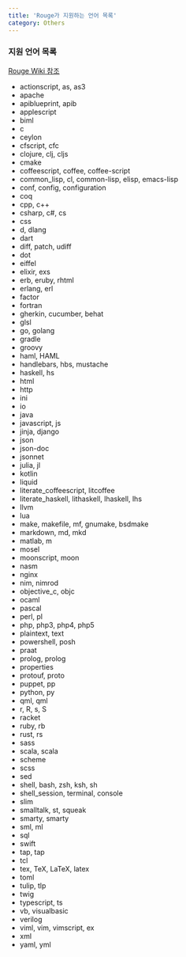 ```yaml
---
title: 'Rouge가 지원하는 언어 목록'
category: Others
---
```


### 지원 언어 목록

[Rouge Wiki 참조](https://github.com/rouge-ruby/rouge/wiki/List-of-supported-languages-and-lexers)

- actionscript, as, as3
- apache
- apiblueprint, apib
- applescript
- biml
- c
- ceylon
- cfscript, cfc
- clojure, clj, cljs
- cmake
- coffeescript, coffee, coffee-script
- common_lisp, cl, common-lisp, elisp, emacs-lisp
- conf, config, configuration
- coq
- cpp, c++
- csharp, c#, cs
- css
- d, dlang
- dart
- diff, patch, udiff
- dot
- eiffel
- elixir, exs
- erb, eruby, rhtml
- erlang, erl
- factor
- fortran
- gherkin, cucumber, behat
- glsl
- go, golang
- gradle
- groovy
- haml, HAML
- handlebars, hbs, mustache
- haskell, hs
- html
- http
- ini
- io
- java
- javascript, js
- jinja, django
- json
- json-doc
- jsonnet
- julia, jl
- kotlin
- liquid
- literate_coffeescript, litcoffee
- literate_haskell, lithaskell, lhaskell, lhs
- llvm
- lua
- make, makefile, mf, gnumake, bsdmake
- markdown, md, mkd
- matlab, m
- mosel
- moonscript, moon
- nasm
- nginx
- nim, nimrod
- objective_c, objc
- ocaml
- pascal
- perl, pl
- php, php3, php4, php5
- plaintext, text
- powershell, posh
- praat
- prolog, prolog
- properties
- protouf, proto
- puppet, pp
- python, py
- qml, qml
- r, R, s, S
- racket
- ruby, rb
- rust, rs
- sass
- scala, scala
- scheme
- scss
- sed
- shell, bash, zsh, ksh, sh
- shell_session, terminal, console
- slim
- smalltalk, st, squeak
- smarty, smarty
- sml, ml
- sql
- swift
- tap, tap
- tcl
- tex, TeX, LaTeX, latex
- toml
- tulip, tlp
- twig
- typescript, ts
- vb, visualbasic
- verilog
- viml, vim, vimscript, ex
- xml
- yaml, yml
